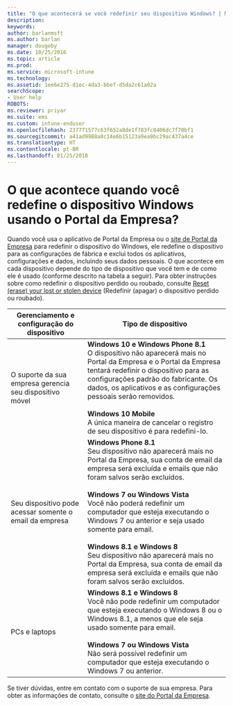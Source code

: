 ```yaml
---
title: "O que acontecerá se você redefinir seu dispositivo Windows? | Microsoft Docs"
description: 
keywords: 
author: barlanmsft
ms.author: barlan
manager: dougeby
ms.date: 10/25/2016
ms.topic: article
ms.prod: 
ms.service: microsoft-intune
ms.technology: 
ms.assetid: 1ee6e275-d1ec-4da3-bbef-d5da2c61a02a
searchScope:
- User help
ROBOTS: 
ms.reviewer: priyar
ms.suite: ems
ms.custom: intune-enduser
ms.openlocfilehash: 237771577c63f652a8de1f783fc0406dc7f70bf1
ms.sourcegitcommit: a41ad9988a8c14e6b15123a9ea9bc29ac437a4ce
ms.translationtype: HT
ms.contentlocale: pt-BR
ms.lasthandoff: 01/25/2018
---
```

# <a name="what-happens-if-you-reset-your-windows-device-using-the-company-portal"></a>O que acontece quando você redefine o dispositivo Windows usando o Portal da Empresa?

Quando você usa o aplicativo de Portal da Empresa ou o [site de Portal da Empresa](reset-erase-your-device-cpwebsite.md) para redefinir o dispositivo do Windows, ele redefine o dispositivo para as configurações de fábrica e exclui todos os aplicativos, configurações e dados, incluindo seus dados pessoais. O que acontece em cada dispositivo depende do tipo de dispositivo que você tem e de como ele é usado (conforme descrito na tabela a seguir). Para obter instruções sobre como redefinir o dispositivo perdido ou roubado, consulte [Reset (erase) your lost or stolen device](reset-erase-your-device-cpwebsite.md) (Redefinir (apagar) o dispositivo perdido ou roubado).

|Gerenciamento e configuração do dispositivo|Tipo de dispositivo|
|---------------------------------------|---------------|
|O suporte da sua empresa gerencia seu dispositivo móvel|**Windows 10 e Windows Phone 8.1**</br>O dispositivo não aparecerá mais no Portal da Empresa e o Portal da Empresa tentará redefinir o dispositivo para as configurações padrão do fabricante. Os dados, os aplicativos e as configurações pessoais serão removidos. <br /><br />**Windows 10 Mobile**</br>A única maneira de cancelar o registro de seu dispositivo é para redefini-lo.|
|Seu dispositivo pode acessar somente o email da empresa|**Windows Phone 8.1**<br />Seu dispositivo não aparecerá mais no Portal da Empresa, sua conta de email da empresa será excluída e emails que não foram salvos serão excluídos.<br /><br />**Windows 7 ou Windows Vista**<br />Você não poderá redefinir um computador que esteja executando o Windows 7 ou anterior e seja usado somente para email.<br /><br />**Windows 8.1 e Windows 8**<br />Seu dispositivo não aparecerá mais no Portal da Empresa, sua conta de email da empresa será excluída e emails que não foram salvos serão excluídos.|
|PCs e laptops|**Windows 8.1 e Windows 8**<br />Você não pode redefinir um computador que esteja executando o Windows 8 ou o Windows 8.1, a menos que ele seja usado somente para email.<br /><br />**Windows 7 ou Windows Vista**<br />Não será possível redefinir um computador que esteja executando o Windows 7 ou anterior.|

Se tiver dúvidas, entre em contato com o suporte de sua empresa. Para obter as informações de contato, consulte o [site do Portal da Empresa](https://portal.manage.microsoft.com#HelpDeskDialog).
